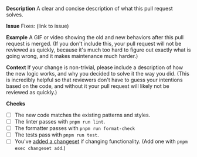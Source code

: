 **Description**
A clear and concise description of what this pull request solves.

**Issue**
Fixes: (link to issue)

**Example**
A GIF or video showing the old and new behaviors after this pull request is merged. (If you don't include this, your pull request will not be reviewed as quickly, because it's much too hard to figure out exactly what is going wrong, and it makes maintenance much harder.)

**Context**
If your change is non-trivial, please include a description of how the new logic works, and why you decided to solve it the way you did. (This is incredibly helpful so that reviewers don't have to guess your intentions based on the code, and without it your pull request will likely not be reviewed as quickly.)

**Checks**

- [ ] The new code matches the existing patterns and styles.
- [ ] The linter passes with `pnpm run lint`.
- [ ] The formatter passes with `pnpm run format-check`
- [ ] The tests pass with `pnpm run test`.
- [ ] You've [added a changeset](https://github.com/atlassian/changesets/blob/master/docs/adding-a-changeset.md) if changing functionality. (Add one with `pnpm exec changeset add`.)

